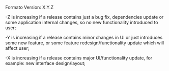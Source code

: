 Formato Version: X.Y.Z

-Z is increasing if a release contains just a bug fix, dependencies update or some application internal changes, so no new functionality introduced to user;

-Y is increasing if a release contains minor changes in UI or just introduces some new feature, or some feature redesign/functionality update which will affect user;

-X is increasing if a release contains major UI/functionality update, for example: new interface design/layout;
